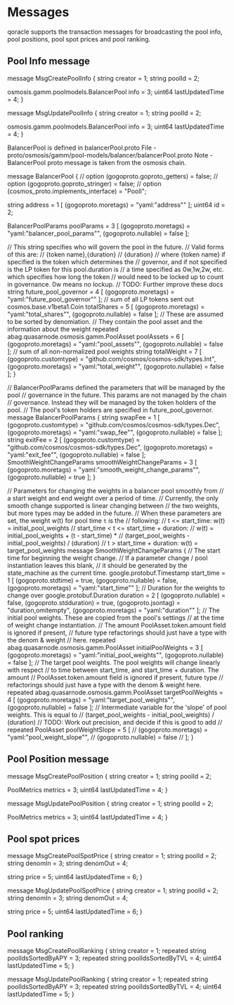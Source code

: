 # Messages 

qoracle supports the transaction messages for broadcasting the pool info, pool positions, pool spot prices and pool ranking. 

## Pool Info message
message MsgCreatePoolInfo {
  string creator = 1;
  string poolId = 2;

  osmosis.gamm.poolmodels.BalancerPool info = 3;
  uint64 lastUpdatedTime = 4;
}

message MsgUpdatePoolInfo {
  string creator = 1;
  string poolId = 2;

  osmosis.gamm.poolmodels.BalancerPool info = 3;
  uint64 lastUpdatedTime = 4;
}

BalancerPool is defined in balancerPool.proto
File - proto/osmosis/gamm/pool-models/balancer/balancerPool.proto 
Note - BalancerPool proto message is taken from the osmosis chain. 


message BalancerPool {
  // option (gogoproto.goproto_getters) = false;
  // option (gogoproto.goproto_stringer) = false;
  // option (cosmos_proto.implements_interface) = "PoolI";

  string address = 1 [ (gogoproto.moretags) = "yaml:\"address\"" ];
  uint64 id = 2;

  BalancerPoolParams poolParams = 3 [
    (gogoproto.moretags) = "yaml:\"balancer_pool_params\"",
    (gogoproto.nullable) = false
  ];

  // This string specifies who will govern the pool in the future.
  // Valid forms of this are:
  // {token name},{duration}
  // {duration}
  // where {token name} if specified is the token which determines the
  // governor, and if not specified is the LP token for this pool.duration is
  // a time specified as 0w,1w,2w, etc. which specifies how long the token
  // would need to be locked up to count in governance. 0w means no lockup.
  // TODO: Further improve these docs
  string future_pool_governor = 4
      [ (gogoproto.moretags) = "yaml:\"future_pool_governor\"" ];
  // sum of all LP tokens sent out
  cosmos.base.v1beta1.Coin totalShares = 5 [
    (gogoproto.moretags) = "yaml:\"total_shares\"",
    (gogoproto.nullable) = false
  ];
  // These are assumed to be sorted by denomiation.
  // They contain the pool asset and the information about the weight
  repeated abag.quasarnode.osmosis.gamm.PoolAsset poolAssets = 6 [
    (gogoproto.moretags) = "yaml:\"pool_assets\"",
    (gogoproto.nullable) = false
  ];
  // sum of all non-normalized pool weights
  string totalWeight = 7 [
    (gogoproto.customtype) = "github.com/cosmos/cosmos-sdk/types.Int",
    (gogoproto.moretags) = "yaml:\"total_weight\"",
    (gogoproto.nullable) = false
  ];
}


// BalancerPoolParams defined the parameters that will be managed by the pool
// governance in the future. This params are not managed by the chain
// governance. Instead they will be managed by the token holders of the pool.
// The pool's token holders are specified in future_pool_governor.
message BalancerPoolParams {
  string swapFee = 1 [
    (gogoproto.customtype) = "github.com/cosmos/cosmos-sdk/types.Dec",
    (gogoproto.moretags) = "yaml:\"swap_fee\"",
    (gogoproto.nullable) = false
  ];
  string exitFee = 2 [
    (gogoproto.customtype) = "github.com/cosmos/cosmos-sdk/types.Dec",
    (gogoproto.moretags) = "yaml:\"exit_fee\"",
    (gogoproto.nullable) = false
  ];
  SmoothWeightChangeParams smoothWeightChangeParams = 3 [
    (gogoproto.moretags) = "yaml:\"smooth_weight_change_params\"",
    (gogoproto.nullable) = true
  ];
}


// Parameters for changing the weights in a balancer pool smoothly from
// a start weight and end weight over a period of time.
// Currently, the only smooth change supported is linear changing between
// the two weights, but more types may be added in the future.
// When these parameters are set, the weight w(t) for pool time `t` is the
// following:
//   t <= start_time: w(t) = initial_pool_weights
//   start_time < t <= start_time + duration:
//     w(t) = initial_pool_weights + (t - start_time) *
//       (target_pool_weights - initial_pool_weights) / (duration)
//   t > start_time + duration: w(t) = target_pool_weights
message SmoothWeightChangeParams {
  // The start time for beginning the weight change.
  // If a parameter change / pool instantiation leaves this blank,
  // it should be generated by the state_machine as the current time.
  google.protobuf.Timestamp start_time = 1 [
    (gogoproto.stdtime) = true,
    (gogoproto.nullable) = false,
    (gogoproto.moretags) = "yaml:\"start_time\""
  ];
  // Duration for the weights to change over
  google.protobuf.Duration duration = 2 [
    (gogoproto.nullable) = false,
    (gogoproto.stdduration) = true,
    (gogoproto.jsontag) = "duration,omitempty",
    (gogoproto.moretags) = "yaml:\"duration\""
  ];
  // The initial pool weights. These are copied from the pool's settings
  // at the time of weight change instantiation.
  // The amount PoolAsset.token.amount field is ignored if present,
  // future type refactorings should just have a type with the denom & weight
  // here.
  repeated abag.quasarnode.osmosis.gamm.PoolAsset initialPoolWeights = 3 [
    (gogoproto.moretags) = "yaml:\"initial_pool_weights\"",
    (gogoproto.nullable) = false
  ];
  // The target pool weights. The pool weights will change linearly with respect
  // to time between start_time, and start_time + duration. The amount
  // PoolAsset.token.amount field is ignored if present, future type
  // refactorings should just have a type with the denom & weight here.
  repeated abag.quasarnode.osmosis.gamm.PoolAsset targetPoolWeights = 4 [
    (gogoproto.moretags) = "yaml:\"target_pool_weights\"",
    (gogoproto.nullable) = false
  ];
  // Intermediate variable for the 'slope' of pool weights. This is equal to
  // (target_pool_weights - initial_pool_weights) / (duration)
  // TODO: Work out precision, and decide if this is good to add
  // repeated PoolAsset poolWeightSlope = 5 [
  //  (gogoproto.moretags) = "yaml:\"pool_weight_slope\"",
  //  (gogoproto.nullable) = false
  // ];
}
## Pool Position message 
message MsgCreatePoolPosition {
  string creator = 1;
  string poolId = 2;

  PoolMetrics metrics = 3;
  uint64 lastUpdatedTime = 4;
}

message MsgUpdatePoolPosition {
  string creator = 1;
  string poolId = 2;

  PoolMetrics metrics = 3;
  uint64 lastUpdatedTime = 4;
}

## Pool spot prices 

message MsgCreatePoolSpotPrice {
  string creator = 1;
  string poolId = 2;
  string denomIn = 3;
  string denomOut = 4;

  string price = 5;
  uint64 lastUpdatedTime = 6;
}

message MsgUpdatePoolSpotPrice {
  string creator = 1;
  string poolId = 2;
  string denomIn = 3;
  string denomOut = 4;

  string price = 5;
  uint64 lastUpdatedTime = 6;
}

## Pool ranking 
message MsgCreatePoolRanking {
  string creator = 1;
  repeated string poolIdsSortedByAPY = 3;
  repeated string poolIdsSortedByTVL = 4;
  uint64 lastUpdatedTime = 5;
}

message MsgUpdatePoolRanking {
  string creator = 1;
  repeated string poolIdsSortedByAPY = 3;
  repeated string poolIdsSortedByTVL = 4;
  uint64 lastUpdatedTime = 5;
}